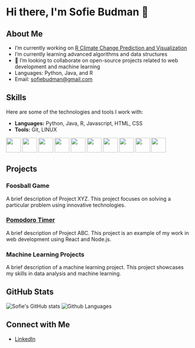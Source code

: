 # Hi there, I'm Sofie Budman 👋


## About Me

- I’m currently working on [R Climate Change Prediction and Visualization](https://github.com/sofiebudman/climateChange)
- I’m currently learning advanced algorithms and data structures
- 👯 I’m looking to collaborate on open-source projects related to web development and machine learning
- Languages: Python, Java, and R
- Email: [sofiebudman@gmail.com](mailto:sofie@example.com)

## Skills

Here are some of the technologies and tools I work with:

- **Languages:** Python, Java, R, Javascript, HTML, CSS
- **Tools:** Git, LINUX


<img src="https://cdn.jsdelivr.net/gh/devicons/devicon/icons/python/python-original.svg" height="40px" /> <img src="https://cdn.jsdelivr.net/gh/devicons/devicon/icons/java/java-original.svg" height="40px" />
<img src="https://cdn.jsdelivr.net/gh/devicons/devicon/icons/r/r-original.svg" height="40px" />
<img src="https://cdn.jsdelivr.net/gh/devicons/devicon/icons/rstudio/rstudio-original.svg" height="40px" />
<img src="https://cdn.jsdelivr.net/gh/devicons/devicon/icons/github/github-original.svg" height="40px" />
<img src="https://cdn.jsdelivr.net/gh/devicons/devicon/icons/git/git-original.svg" height="40px" />
<img src="https://cdn.jsdelivr.net/gh/devicons/devicon/icons/javascript/javascript-original.svg" height="40px" />
<img src="https://cdn.jsdelivr.net/gh/devicons/devicon/icons/markdown/markdown-original.svg" height="40px" />
<img src="https://cdn.jsdelivr.net/gh/devicons/devicon/icons/html5/html5-original.svg" height="40px" />
<img src="https://cdn.jsdelivr.net/gh/devicons/devicon/icons/css3/css3-original.svg" height="40px" />
## Projects

### Foosball Game
A brief description of Project XYZ. This project focuses on solving a particular problem using innovative technologies.

### [Pomodoro Timer](https://github.com/sofiebudman/pomodoro)
A brief description of Project ABC. This project is an example of my work in web development using React and Node.js.

### Machine Learning Projects
A brief description of a machine learning project. This project showcases my skills in data analysis and machine learning.



## GitHub Stats

![Sofie's GitHub stats](https://github-readme-stats.vercel.app/api?username=sofiebudman&hide_title=false&hide_rank=false&show_icons=true&include_all_commits=true&count_private=true&disable_animations=false&theme=dracula&locale=en&hide_border=false&order=1)
![Github Languages](https://github-readme-stats.vercel.app/api/top-langs?username=sofiebudman&locale=en&hide_title=false&layout=compact&card_width=320&langs_count=5&theme=dracula&hide_border=false&order=2)


## Connect with Me

- [LinkedIn](https://www.linkedin.com/in/sofie-budman-42a768324/)








